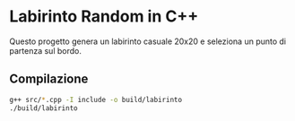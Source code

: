 # Labirinto Random in C++

Questo progetto genera un labirinto casuale 20x20 e seleziona un punto di partenza sul bordo.

## Compilazione
```bash
g++ src/*.cpp -I include -o build/labirinto
./build/labirinto

